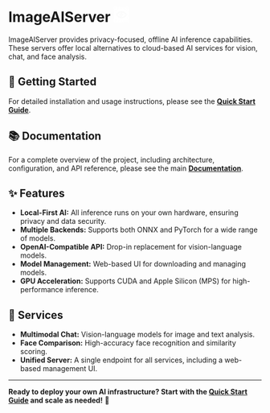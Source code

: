 # ImageAIServer <img src="imageai_server/static/icon.png" alt="ImageAIServer Icon" width="30" height="30">

ImageAIServer provides privacy-focused, offline AI inference capabilities. These servers offer local alternatives to cloud-based AI services for vision, chat, and face analysis.

## 🚀 Getting Started

For detailed installation and usage instructions, please see the **[Quick Start Guide](docs/QUICK_START.md)**.

## 📚 Documentation

For a complete overview of the project, including architecture, configuration, and API reference, please see the main **[Documentation](docs/README.md)**.

## ✨ Features

*   **Local-First AI:** All inference runs on your own hardware, ensuring privacy and data security.
*   **Multiple Backends:** Supports both ONNX and PyTorch for a wide range of models.
*   **OpenAI-Compatible API:** Drop-in replacement for vision-language models.
*   **Model Management:** Web-based UI for downloading and managing models.
*   **GPU Acceleration:** Supports CUDA and Apple Silicon (MPS) for high-performance inference.

## 🔧 Services

*   **Multimodal Chat:** Vision-language models for image and text analysis.
*   **Face Comparison:** High-accuracy face recognition and similarity scoring.
*   **Unified Server:** A single endpoint for all services, including a web-based management UI.

---

**Ready to deploy your own AI infrastructure? Start with the [Quick Start Guide](docs/QUICK_START.md) and scale as needed!** 🚀
